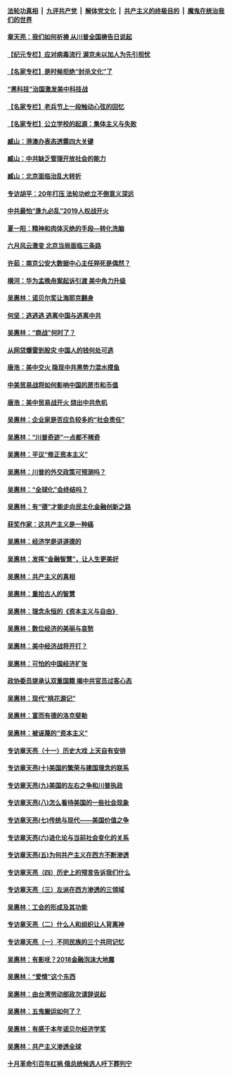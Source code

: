 

####  [法轮功真相](../../../../basic/blob/master/README.md?t=07091032) &nbsp;|&nbsp; [九评共产党](../../../../9ping.md/blob/master/README.md?t=07091032) &nbsp;|&nbsp; [解体党文化](../../../../jtdwh.md/blob/master/README.md?t=07091032)  &nbsp;|&nbsp; [共产主义的终极目的](../../../../gczydzjmd.md/blob/master/README.md?t=07091032) &nbsp;|&nbsp; [魔鬼在统治我们的世界](../../../../mgztzwmdsj.md/blob/master/README.md?t=07091032) 

#### [章天亮：我们如何祈祷 从川普全国祷告日说起](../pages/nsc423/n11944627.md?t=07091032) 

#### [【纪元专栏】应对病毒流行 渥京未以加人为先引担忧](../pages/nsc423/n11875714.md?t=07091032) 

#### [【名家专栏】是时候拒绝“封杀文化”了](../pages/nsc423/n11814093.md?t=07091032) 

#### [“黑科技”治国激发美中科技战](../pages/nsc423/n11638056.md?t=07091032) 

#### [【名家专栏】老兵节上一段触动心弦的回忆](../pages/nsc423/n11646016.md?t=07091032) 

#### [【名家专栏】公立学校的起源：集体主义与失败](../pages/nsc423/n11601833.md?t=07091032) 

#### [臧山：港澳办表态透露四大关键](../pages/nsc423/n11421628.md?t=07091032) 

#### [臧山：中共缺乏管理开放社会的能力](../pages/nsc423/n11407457.md?t=07091032) 

#### [臧山：北京面临治乱大转折](../pages/nsc423/n11406895.md?t=07091032) 

#### [专访胡平：20年打压 法轮功屹立不倒意义深远](../pages/nsc423/n11398800.md?t=07091032) 

#### [中共最怕“逢九必乱”2019人权战开火](../pages/nsc423/n11385248.md?t=07091032) 

#### [夏一阳：精神和肉体灭绝的手段—转化洗脑](../pages/nsc423/n11368250.md?t=07091032) 

#### [六月风云激变 北京当局面临三条路](../pages/nsc423/n11313668.md?t=07091032) 

#### [许茹：南京公安大数据中心主任猝死是偶然？](../pages/nsc423/n11064744.md?t=07091032) 

#### [横河：华为孟晚舟案起诉引渡 美中角力升级](../pages/nsc423/n11027230.md?t=07091032) 

#### [吴惠林：诺贝尔奖让海耶克翻身](../pages/nsc423/n10890049.md?t=07091032) 

#### [何坚：逃逃逃 逃离中国与逃离中共](../pages/nsc423/n10592891.md?t=07091032) 

#### [吴惠林：“商战”何时了？](../pages/nsc423/n10573558.md?t=07091032) 

#### [从网贷爆雷到股灾 中国人的钱何处可逃](../pages/nsc423/n10572800.md?t=07091032) 

#### [唐浩：美中交火 隐现中共黑势力混水摸鱼](../pages/nsc423/n10544040.md?t=07091032) 

#### [中美贸易战将如何影响中国的房市和币值](../pages/nsc423/n10543697.md?t=07091032) 

#### [唐浩：美中贸易战开火 烧出中共危机](../pages/nsc423/n10540126.md?t=07091032) 

#### [吴惠林：企业家是否应负较多的“社会责任”](../pages/nsc423/n10535022.md?t=07091032) 

#### [吴惠林：“川普奇迹”一点都不稀奇](../pages/nsc423/n10512808.md?t=07091032) 

#### [吴惠林：平议“修正资本主义”](../pages/nsc423/n10495724.md?t=07091032) 

#### [吴惠林：川普的外交政策可预测吗？](../pages/nsc423/n10462387.md?t=07091032) 

#### [吴惠林：“全球化”会终结吗？](../pages/nsc423/n10452838.md?t=07091032) 

#### [吴惠林：有“德”才能走向民主化金融创新之路](../pages/nsc423/n10432292.md?t=07091032) 

#### [获奖作家：这共产主义是一种癌](../pages/nsc423/n10431541.md?t=07091032) 

#### [吴惠林：经济学是讲道德的](../pages/nsc423/n10398014.md?t=07091032) 

#### [吴惠林：发挥“金融智慧”，让人生更美好](../pages/nsc423/n10375019.md?t=07091032) 

#### [吴惠林：共产主义的真相](../pages/nsc423/n10351394.md?t=07091032) 

#### [吴惠林：重拾古人的智慧](../pages/nsc423/n10337691.md?t=07091032) 

#### [吴惠林：理念永恒的《资本主义与自由》](../pages/nsc423/n10316274.md?t=07091032) 

#### [吴惠林：数位经济的美丽与哀愁](../pages/nsc423/n10292946.md?t=07091032) 

#### [吴惠林：美中经济战将开打？](../pages/nsc423/n10258825.md?t=07091032) 

#### [吴惠林：可怕的中国经济扩张](../pages/nsc423/n10219147.md?t=07091032) 

#### [政协委员提承认双重国籍 揭中共官员过客心态](../pages/nsc423/n10208809.md?t=07091032) 

#### [吴惠林：现代“桃花源记”](../pages/nsc423/n10185234.md?t=07091032) 

#### [吴惠林：富而有德的洛克斐勒](../pages/nsc423/n10142264.md?t=07091032) 

#### [吴惠林：被诬蔑的“资本主义”](../pages/nsc423/n10124816.md?t=07091032) 

#### [专访章天亮（十一）历史大戏 上天自有安排](../pages/nsc423/n10094905.md?t=07091032) 

#### [专访章天亮(十)美国的繁荣与建国理念的联系](../pages/nsc423/n10094899.md?t=07091032) 

#### [专访章天亮(九)美国的左右之争和川普执政](../pages/nsc423/n10094889.md?t=07091032) 

#### [专访章天亮(八)怎么看待美国的一些社会现象](../pages/nsc423/n10094857.md?t=07091032) 

#### [专访章天亮(七)传统与现代——美国价值之争](../pages/nsc423/n10093140.md?t=07091032) 

#### [专访章天亮(六)进化论与当前社会变化的关系](../pages/nsc423/n10092036.md?t=07091032) 

#### [专访章天亮(五)为何共产主义在西方不断渗透](../pages/nsc423/n10083620.md?t=07091032) 

#### [专访章天亮（四）历史上的预言告诉我们什么](../pages/nsc423/n10083606.md?t=07091032) 

#### [专访章天亮（三）左派在西方渗透的三领域](../pages/nsc423/n10081115.md?t=07091032) 

#### [吴惠林：工会的形成及其功能](../pages/nsc423/n10080633.md?t=07091032) 

#### [专访章天亮（二）什么人和组织让人背离神](../pages/nsc423/n10076637.md?t=07091032) 

#### [专访章天亮（一）不同民族的三个共同记忆](../pages/nsc423/n10074188.md?t=07091032) 

#### [吴惠林：有影呒？2018金融泡沫大地震](../pages/nsc423/n10040534.md?t=07091032) 

#### [吴惠林：“爱情”这个东西](../pages/nsc423/n10019423.md?t=07091032) 

#### [吴惠林：由台湾劳动部政次请辞说起](../pages/nsc423/n9979679.md?t=07091032) 

#### [吴惠林：五鬼搬运如何了？](../pages/nsc423/n9925338.md?t=07091032) 

#### [吴惠林：有感于本年诺贝尔经济学奖](../pages/nsc423/n9871883.md?t=07091032) 

#### [吴惠林：共产主义渗透全球](../pages/nsc423/n9812748.md?t=07091032) 

#### [十月革命引百年红祸 俄总统候选人吁下葬列宁](../pages/nsc423/n9810182.md?t=07091032) 


